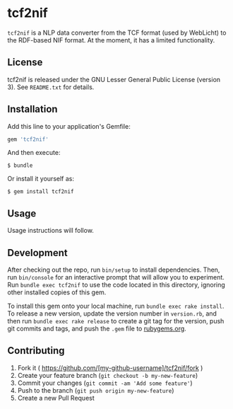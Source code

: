 # tcf2nif

`tcf2nif` is a NLP data converter from the TCF format (used by WebLicht) to the RDF-based NIF format. At the moment, it has a limited functionality. 

## License

tcf2nif is released under the GNU Lesser General Public License (version 3). See `README.txt` for details.

## Installation

Add this line to your application's Gemfile:

```ruby
gem 'tcf2nif'
```

And then execute:

    $ bundle

Or install it yourself as:

    $ gem install tcf2nif

## Usage

Usage instructions will follow.

## Development

After checking out the repo, run `bin/setup` to install dependencies. Then, run `bin/console` for an interactive prompt that will allow you to experiment. Run `bundle exec tcf2nif` to use the code located in this directory, ignoring other installed copies of this gem.

To install this gem onto your local machine, run `bundle exec rake install`. To release a new version, update the version number in `version.rb`, and then run `bundle exec rake release` to create a git tag for the version, push git commits and tags, and push the `.gem` file to [rubygems.org](https://rubygems.org).

## Contributing

1. Fork it ( https://github.com/[my-github-username]/tcf2nif/fork )
2. Create your feature branch (`git checkout -b my-new-feature`)
3. Commit your changes (`git commit -am 'Add some feature'`)
4. Push to the branch (`git push origin my-new-feature`)
5. Create a new Pull Request
